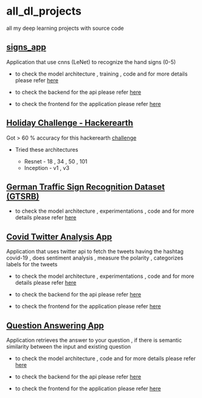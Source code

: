 # all_dl_projects
all my deep learning projects with source code

## [signs_app](sign_dataset)

Application that use cnns (LeNet) to recognize the hand signs (0-5)

- to check the model architecture , training , code and for more details  please refer [here](sign_dataset/model)

- to check the backend for the api please refer [here](sign_dataset/backend)

- to check the frontend for the application please refer [here](sign_dataset/frontend)

## [Holiday Challenge - Hackerearth](holiday_challenge)

Got > 60 % accuracy for this hackerearth [challenge](https://www.hackerearth.com/problem/machine-learning/holiday-season-11-2c924626)

- Tried these architectures

    - Resnet - 18 , 34 , 50 , 101
    - Inception - v1 , v3


## [German Traffic Sign Recognition Dataset (GTSRB)](GTSRB)


- to check the model architecture , experimentations , code and for more details please refer [here](holiday_challenge)

## [Covid Twitter Analysis App](covid_twitter_app)

Application that uses twitter api to fetch the tweets having the hashtag covid-19 , does sentiment analysis , measure the polarity , categorizes labels for the tweets

- to check the model architecture , experimentations , code and for more details  please refer [here](covid_twitter_app/model)

- to check the backend for the api please refer [here](covid_twitter_app/backend)

- to check the frontend for the application please refer [here](covid_twitter_app/frontend)


## [Question Answering App](q_and_a)

Application retrieves the answer to your question , if there is semantic similarity between the input and existing question

- to check the model architecture , code and for more details  please refer [here](q_and_a)

- to check the backend for the api please refer [here](q_and_a)

- to check the frontend for the application please refer [here](q_and_a/faqapp)
